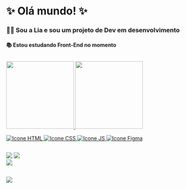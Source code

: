 # ✨ Olá mundo! ✨

### 🧙‍♀️ Sou a Lia e sou um projeto de Dev em desenvolvimento
#### 📚 Estou estudando Front-End no momento

##
<div>
<a href= "https://beacons.ai/baseieliane">
  <img height ="180em" 
    src="https://github-readme-stats.vercel.app/api?username=baseieliane&show_icons=true&theme=nightowl&include_all_commits=true&count_private=true)" />
  <img height = "180em"
    src="https://github-readme-stats.vercel.app/api/top-langs/?username=baseieliane&layout=compact&theme=nightowl" />


  ![Icone HTML](https://img.icons8.com/?size=100&id=D2Hi2VkJSi33&format=png&color=000000)
  ![Icone CSS](https://img.icons8.com/?size=100&id=YjeKwnSQIBUq&format=png&color=000000)
  ![Icone JS](https://img.icons8.com/?size=100&id=RwtOBojoLS2N&format=png&color=000000)
  ![Icone Figma](https://img.icons8.com/?size=100&id=snB4bDeuO6gJ&format=png&color=000000)
 
##
<div>
  <a href="mailto:elianebasei9705@gmail.com" style="text-decoration: none">
    <img src="https://img.shields.io/badge/Gmail-D14836?style=for-the-badge&logo=gmail&logoColor=white" targer="_blank">
  </a>
  <a href="https://www.linkedin.com/in/ElianeBasei" target="_blank" style="text-decoration: none">
    <img src="https://img.shields.io/badge/LinkedIn-0077B5?style=for-the-badge&logo=linkedin&logoColor=white" target="_blank">
  </a>
</div>
<div>
  <img src="https://media4.giphy.com/media/720g7C1jz13wI/giphy.gif?cid=ecf05e471gnpl1uuowe8bzzyvr5zdnr84oj17l4co8oahihl&rid=giphy.gif&ct=g" />
</div>

##
<img src="https://media0.giphy.com/media/OWoDhovPw5Cvi00ooi/giphy.gif?cid=ecf05e47nub74ccqckm5fzi8kmj6ojn7sw6btqh0om3w9o39&rid=giphy.gif&ct=g">
